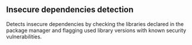 ## Insecure dependencies detection
Detects insecure dependencies by checking the libraries declared in the package manager and flagging used library versions with known security vulnerabilities.